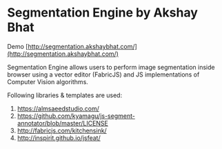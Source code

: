Segmentation Engine by Akshay Bhat
=============================

Demo [http://segmentation.akshaybhat.com/](http://segmentation.akshaybhat.com/)

Segmentation Engine allows users to perform image segmentation inside browser using a vector editor (FabricJS) and JS implementations of Computer Vision algorithms.

Following libraries & templates are used:   

1. https://almsaeedstudio.com/ 
2. https://github.com/kyamagu/js-segment-annotator/blob/master/LICENSE
3. http://fabricjs.com/kitchensink/  
4. http://inspirit.github.io/jsfeat/
